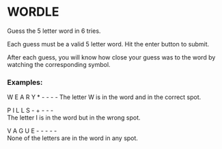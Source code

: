 # WORDLE

Guess the 5 letter word in 6 tries.

Each guess must be a valid 5 letter word. Hit the enter button to submit.

After each guess, you will know how close your guess was to the word by watching the corresponding symbol.

### Examples:
W E A R Y
\* \- \- \- \- 
The letter W is in the word and in the correct spot.

P I L L S
\- \+ \- \- \-     
The letter I is in the word but in the wrong spot.

V A G U E
\- \- \- \- \-    
None of the letters are in the word in any spot.

